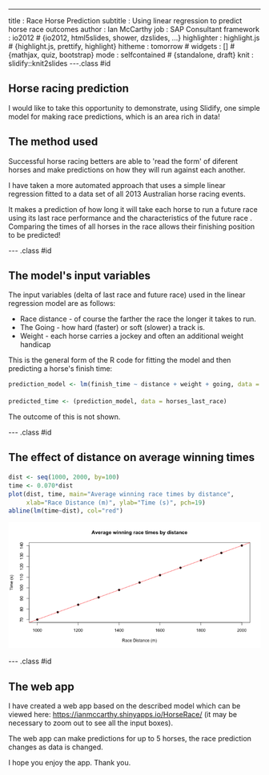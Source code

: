 ---
title       : Race Horse Prediction
subtitle    : Using linear regression to predict horse race outcomes
author      : Ian McCarthy
job         : SAP Consultant
framework   : io2012        # {io2012, html5slides, shower, dzslides, ...}
highlighter : highlight.js  # {highlight.js, prettify, highlight}
hitheme     : tomorrow      # 
widgets     : []            # {mathjax, quiz, bootstrap}
mode        : selfcontained # {standalone, draft}
knit        : slidify::knit2slides
---.class #id 
## Horse racing prediction

I would like to take this opportunity to demonstrate, using Slidify, one simple model for making race predictions, which is an area rich in data!

 
## The method used

Successful horse racing betters are able to 'read the form' of diferent horses and make predictions on how they will run against each another.

I have taken a more automated approach that uses a simple linear regression fitted to a data set of all 2013 Australian horse racing events.

It makes a prediction of how long it will take each horse to run a future race using its last race performance and the characteristics of the future race . Comparing the times of all horses in the race allows their finishing position to be predicted!


--- .class #id 
## The model's input variables

The input variables (delta of last race and future race) used in the linear regression model are as follows:

- Race distance - of course the farther the race the longer it takes to run.
- The Going - how hard (faster) or soft (slower) a track is.
- Weight - each horse carries a jockey and often an additional weight handicap


This is the general form of the R code for fitting the model and then predicting a horse's finish time:


```r
prediction_model <- lm(finish_time ~ distance + weight + going, data = aust_races_2013)

predicted_time <- (prediction_model, data = horses_last_race)
```
The outcome of this is not shown.

--- .class #id 
## The effect of distance on average winning times


```r
dist <- seq(1000, 2000, by=100)
time <- 0.070*dist
plot(dist, time, main="Average winning race times by distance", 
     xlab="Race Distance (m)", ylab="Time (s)", pch=19)
abline(lm(time~dist), col="red")
```

![plot of chunk unnamed-chunk-2](assets/fig/unnamed-chunk-2.png) 

--- .class #id 
## The web app

I have created a web app based on the described model which can be viewed here: https://ianmccarthy.shinyapps.io/HorseRace/ (it may be necessary to zoom out to see all the input boxes).

The web app can make predictions for up to 5 horses, the race prediction changes as data is changed.

I hope you enjoy the app.
Thank you.
